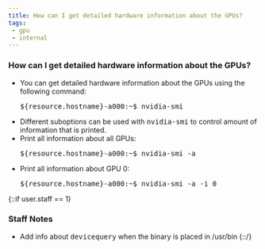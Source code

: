 ```yaml
---
title: How can I get detailed hardware information about the GPUs?
tags:
 - gpu
 - internal
---
```


### How can I get detailed hardware information about the GPUs?

- You can get detailed hardware information about the GPUs using the following command:
	<pre>${resource.hostname}-a000:~$ nvidia-smi</pre>
- Different suboptions can be used with <kbd>nvidia-smi</kbd> to control amount of information that is printed.
- Print all information about all GPUs:
	<pre>${resource.hostname}-a000:~$ nvidia-smi -a</pre>
- Print all information about GPU 0:
	<pre>${resource.hostname}-a000:~$ nvidia-smi -a -i 0</pre>

{::if user.staff == 1}
### Staff Notes

- Add info about <kbd>devicequery</kbd> when the binary is placed in /usr/bin
{::/}

